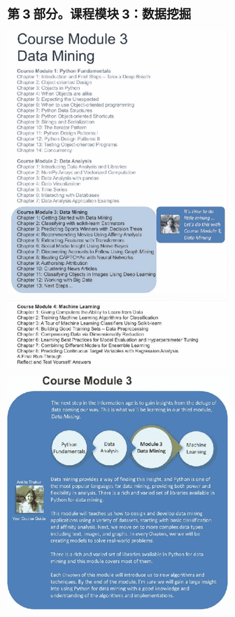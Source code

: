 # 第 3 部分。课程模块 3：数据挖掘

![Course Module 3: Data Mining](img/TOC_3a.jpg)

![Course Module 3: Data Mining](img/TOC_1b.jpg)

![Course Module 3: Data Mining](img/Introduction_part_3.jpg)